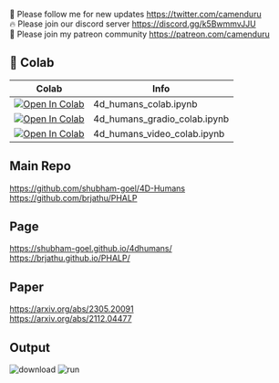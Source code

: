 🐣 Please follow me for new updates https://twitter.com/camenduru <br />
🔥 Please join our discord server https://discord.gg/k5BwmmvJJU <br />
🥳 Please join my patreon community https://patreon.com/camenduru <br />

## 🦒 Colab

| Colab | Info
| --- | --- |
[![Open In Colab](https://colab.research.google.com/assets/colab-badge.svg)](https://colab.research.google.com/github/camenduru/4D-Humans-colab/blob/main/4d_humans_colab.ipynb) | 4d_humans_colab.ipynb
[![Open In Colab](https://colab.research.google.com/assets/colab-badge.svg)](https://colab.research.google.com/github/camenduru/4D-Humans-colab/blob/main/4d_humans_gradio_colab.ipynb) | 4d_humans_gradio_colab.ipynb
[![Open In Colab](https://colab.research.google.com/assets/colab-badge.svg)](https://colab.research.google.com/github/camenduru/4D-Humans-colab/blob/main/4d_humans_video_colab.ipynb) | 4d_humans_video_colab.ipynb

## Main Repo
https://github.com/shubham-goel/4D-Humans <br />
https://github.com/brjathu/PHALP <br />

## Page
https://shubham-goel.github.io/4dhumans/ <br />
https://brjathu.github.io/PHALP/ <br />

## Paper
https://arxiv.org/abs/2305.20091 <br />
https://arxiv.org/abs/2112.04477 <br />

## Output
![download](https://github.com/camenduru/4D-Humans-colab/assets/54370274/e1c37b0a-8fbe-4a68-b05e-9f7933435cdc)
![run](https://github.com/camenduru/4D-Humans-colab/assets/54370274/b5721483-0986-4cf0-bc7c-fc3d6b603b95)
